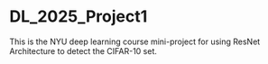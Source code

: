 # DL_2025_Project1
This is the NYU deep learning course mini-project for using ResNet Architecture to detect the CIFAR-10 set.
